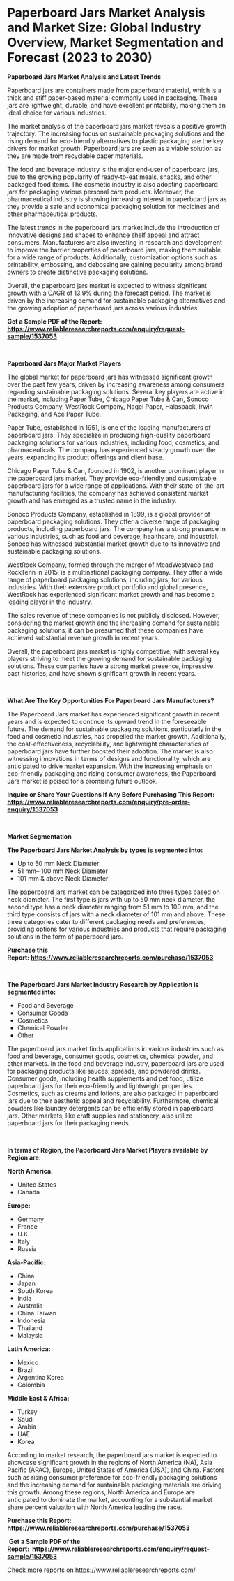 <p><h1>Paperboard Jars Market Analysis and Market Size: Global Industry Overview, Market Segmentation and Forecast (2023 to 2030)</h1></p><p><strong>Paperboard Jars Market Analysis and Latest Trends</strong></p>
<p><p>Paperboard jars are containers made from paperboard material, which is a thick and stiff paper-based material commonly used in packaging. These jars are lightweight, durable, and have excellent printability, making them an ideal choice for various industries.</p><p>The market analysis of the paperboard jars market reveals a positive growth trajectory. The increasing focus on sustainable packaging solutions and the rising demand for eco-friendly alternatives to plastic packaging are the key drivers for market growth. Paperboard jars are seen as a viable solution as they are made from recyclable paper materials.</p><p>The food and beverage industry is the major end-user of paperboard jars, due to the growing popularity of ready-to-eat meals, snacks, and other packaged food items. The cosmetic industry is also adopting paperboard jars for packaging various personal care products. Moreover, the pharmaceutical industry is showing increasing interest in paperboard jars as they provide a safe and economical packaging solution for medicines and other pharmaceutical products.</p><p>The latest trends in the paperboard jars market include the introduction of innovative designs and shapes to enhance shelf appeal and attract consumers. Manufacturers are also investing in research and development to improve the barrier properties of paperboard jars, making them suitable for a wide range of products. Additionally, customization options such as printability, embossing, and debossing are gaining popularity among brand owners to create distinctive packaging solutions.</p><p>Overall, the paperboard jars market is expected to witness significant growth with a CAGR of 13.9% during the forecast period. The market is driven by the increasing demand for sustainable packaging alternatives and the growing adoption of paperboard jars across various industries.</p></p>
<p><strong>Get a Sample PDF of the Report:&nbsp; <a href="https://www.reliableresearchreports.com/enquiry/request-sample/1537053">https://www.reliableresearchreports.com/enquiry/request-sample/1537053</a></strong></p>
<p>&nbsp;</p>
<p><strong>Paperboard Jars Major Market Players</strong></p>
<p><p>The global market for paperboard jars has witnessed significant growth over the past few years, driven by increasing awareness among consumers regarding sustainable packaging solutions. Several key players are active in the market, including Paper Tube, Chicago Paper Tube & Can, Sonoco Products Company, WestRock Company, Nagel Paper, Halaspack, Irwin Packaging, and Ace Paper Tube.</p><p>Paper Tube, established in 1951, is one of the leading manufacturers of paperboard jars. They specialize in producing high-quality paperboard packaging solutions for various industries, including food, cosmetics, and pharmaceuticals. The company has experienced steady growth over the years, expanding its product offerings and client base.</p><p>Chicago Paper Tube & Can, founded in 1902, is another prominent player in the paperboard jars market. They provide eco-friendly and customizable paperboard jars for a wide range of applications. With their state-of-the-art manufacturing facilities, the company has achieved consistent market growth and has emerged as a trusted name in the industry.</p><p>Sonoco Products Company, established in 1899, is a global provider of paperboard packaging solutions. They offer a diverse range of packaging products, including paperboard jars. The company has a strong presence in various industries, such as food and beverage, healthcare, and industrial. Sonoco has witnessed substantial market growth due to its innovative and sustainable packaging solutions.</p><p>WestRock Company, formed through the merger of MeadWestvaco and RockTenn in 2015, is a multinational packaging company. They offer a wide range of paperboard packaging solutions, including jars, for various industries. With their extensive product portfolio and global presence, WestRock has experienced significant market growth and has become a leading player in the industry.</p><p>The sales revenue of these companies is not publicly disclosed. However, considering the market growth and the increasing demand for sustainable packaging solutions, it can be presumed that these companies have achieved substantial revenue growth in recent years.</p><p>Overall, the paperboard jars market is highly competitive, with several key players striving to meet the growing demand for sustainable packaging solutions. These companies have a strong market presence, impressive past histories, and have shown significant growth in recent years.</p></p>
<p>&nbsp;</p>
<p><strong>What Are The Key Opportunities For Paperboard Jars Manufacturers?</strong></p>
<p><p>The Paperboard Jars market has experienced significant growth in recent years and is expected to continue its upward trend in the foreseeable future. The demand for sustainable packaging solutions, particularly in the food and cosmetic industries, has propelled the market growth. Additionally, the cost-effectiveness, recyclability, and lightweight characteristics of paperboard jars have further boosted their adoption. The market is also witnessing innovations in terms of designs and functionality, which are anticipated to drive market expansion. With the increasing emphasis on eco-friendly packaging and rising consumer awareness, the Paperboard Jars market is poised for a promising future outlook.</p></p>
<p><strong>Inquire or Share Your Questions If Any Before Purchasing This Report: <a href="https://www.reliableresearchreports.com/enquiry/pre-order-enquiry/1537053">https://www.reliableresearchreports.com/enquiry/pre-order-enquiry/1537053</a></strong></p>
<p>&nbsp;</p>
<p><strong>Market Segmentation</strong></p>
<p><strong>The Paperboard Jars Market Analysis by types is segmented into:</strong></p>
<p><ul><li>Up to 50 mm Neck Diameter</li><li>51 mm– 100 mm Neck Diameter</li><li>101 mm & above Neck Diameter</li></ul></p>
<p><p>The paperboard jars market can be categorized into three types based on neck diameter. The first type is jars with up to 50 mm neck diameter, the second type has a neck diameter ranging from 51 mm to 100 mm, and the third type consists of jars with a neck diameter of 101 mm and above. These three categories cater to different packaging needs and preferences, providing options for various industries and products that require packaging solutions in the form of paperboard jars.</p></p>
<p><strong>Purchase this Report:&nbsp;<a href="https://www.reliableresearchreports.com/purchase/1537053">https://www.reliableresearchreports.com/purchase/1537053</a></strong></p>
<p>&nbsp;</p>
<p><strong>The Paperboard Jars Market Industry Research by Application is segmented into:</strong></p>
<p><ul><li>Food and Beverage</li><li>Consumer Goods</li><li>Cosmetics</li><li>Chemical Powder</li><li>Other</li></ul></p>
<p><p>The paperboard jars market finds applications in various industries such as food and beverage, consumer goods, cosmetics, chemical powder, and other markets. In the food and beverage industry, paperboard jars are used for packaging products like sauces, spreads, and powdered drinks. Consumer goods, including health supplements and pet food, utilize paperboard jars for their eco-friendly and lightweight properties. Cosmetics, such as creams and lotions, are also packaged in paperboard jars due to their aesthetic appeal and recyclability. Furthermore, chemical powders like laundry detergents can be efficiently stored in paperboard jars. Other markets, like craft supplies and stationery, also utilize paperboard jars for their packaging needs.</p></p>
<p>&nbsp;</p>
<p><strong>In terms of Region, the Paperboard Jars Market Players available by Region are:</strong></p>
<p>
    <p> <strong> North America: </strong>
        <ul>
            <li>United States</li>
            <li>Canada</li>
        </ul>
        </p> 
    <p> <strong> Europe: </strong>
        <ul>
            <li>Germany</li>
            <li>France</li>
            <li>U.K.</li>
            <li>Italy</li>
            <li>Russia</li>
        </ul>
        </p> 
    <p> <strong> Asia-Pacific: </strong>
        <ul>
            <li>China</li>
            <li>Japan</li>
            <li>South Korea</li>
            <li>India</li>
            <li>Australia</li>
            <li>China Taiwan</li>
            <li>Indonesia</li>
            <li>Thailand</li>
            <li>Malaysia</li>
        </ul>
        </p> 
    <p> <strong> Latin America: </strong>
        <ul>
            <li>Mexico</li>
            <li>Brazil</li>
            <li>Argentina Korea</li>
            <li>Colombia</li>
        </ul>
        </p> 
    <p> <strong> Middle East & Africa: </strong>
        <ul>
            <li>Turkey</li>
            <li>Saudi</li>
            <li>Arabia</li>
            <li>UAE</li>
            <li>Korea</li>
        </ul>
    </p>
    </p>
<p><p>According to market research, the paperboard jars market is expected to showcase significant growth in the regions of North America (NA), Asia Pacific (APAC), Europe, United States of America (USA), and China. Factors such as rising consumer preference for eco-friendly packaging solutions and the increasing demand for sustainable packaging materials are driving this growth. Among these regions, North America and Europe are anticipated to dominate the market, accounting for a substantial market share percent valuation with North America leading the race.</p></p>
<p><strong>Purchase this Report: <a href="https://www.reliableresearchreports.com/purchase/1537053">https://www.reliableresearchreports.com/purchase/1537053</a></strong></p>
<p>&nbsp;<strong>Get a Sample PDF of the Report:&nbsp;&nbsp;<a href="https://www.reliableresearchreports.com/enquiry/request-sample/1537053">https://www.reliableresearchreports.com/enquiry/request-sample/1537053</a></strong></p>
<p><strong></strong></p>
<p>Check more reports on https://www.reliableresearchreports.com/</p>